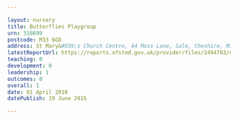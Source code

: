 ```yaml
---

layout: nursery
title: Butterflies Playgroup
urn: 318699
postcode: M33 6GD
address: St Mary&#039;s Church Centre, 44 Moss Lane, Sale, Cheshire, M33 6GD
latestReportUrl: https://reports.ofsted.gov.uk/provider/files/2494703/urn/318699.pdf
teaching: 0
development: 0
leadership: 1
outcomes: 0
overall: 1
date: 01 April 2018 
datePublish: 19 June 2015

---
```


